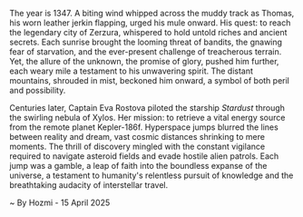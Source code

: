 
The year is 1347.  A biting wind whipped across the muddy track as Thomas, his worn leather jerkin flapping, urged his mule onward.  His quest: to reach the legendary city of Zerzura, whispered to hold untold riches and ancient secrets.  Each sunrise brought the looming threat of bandits, the gnawing fear of starvation, and the ever-present challenge of treacherous terrain.  Yet, the allure of the unknown, the promise of glory, pushed him further, each weary mile a testament to his unwavering spirit.  The distant mountains, shrouded in mist, beckoned him onward, a symbol of both peril and possibility.

Centuries later, Captain Eva Rostova piloted the starship *Stardust* through the swirling nebula of Xylos. Her mission: to retrieve a vital energy source from the remote planet Kepler-186f.  Hyperspace jumps blurred the lines between reality and dream, vast cosmic distances shrinking to mere moments.  The thrill of discovery mingled with the constant vigilance required to navigate asteroid fields and evade hostile alien patrols.  Each jump was a gamble, a leap of faith into the boundless expanse of the universe, a testament to humanity's relentless pursuit of knowledge and the breathtaking audacity of interstellar travel.

~ By Hozmi - 15 April 2025

